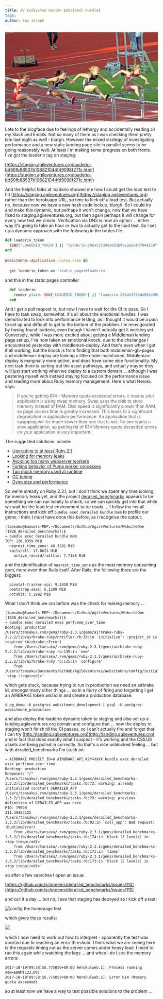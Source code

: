 ```yaml
---
title: AV EcoSystem Review Emotional Hurdles
tags: 
author: Sam Joseph
---
```


![hurdles](../images/hurdles.jpg)

Late to the blogface due to feelings of lethargy and accidentally reading all my Slack and Emails.  Not so many of them as I was checking them pretty late last night as well - blurgh.  However the mixed strategy of investigating performance and a new static landing page site in parallel seems to be going reasonably well.  At least I'm making some progress on both fronts.  I've got the loaderio tag on staging:

[https://staging.agileventures.org/loaderio-bd60fb88537b106821044fd9098f271c.html](https://staging.agileventures.org/loaderio-bd60fb88537b106821044fd9098f271c.html)

And the helpful folks at loaderio showed me how I could get the load test to hit [https://staging.agileventures.org](https://staging.agileventures.org) rather than the herokuapp URL, so time to kick off a load test.  But actually no, because now we have a new hash code lookup, blargh.  So I could try and make this dynamic, but perhaps it won't change, now that we have fixed to staging.agileventures.org, but then again perhaps it will change for every new test we create.  Verification via DNS is now an option ... either way it's going to take an hour or two to actually get to the load test.  So I set up a dynamic approach with the following in the routes file:

```rb
def loaderio_token
  (ENV['LOADERIO_TOKEN'] || "loaderio-296a53739de683b99e3a2c4d7944230f")
end

WebsiteOne::Application.routes.draw do

  get loaderio_token => 'static_pages#loaderio'
```

and this in the static pages controller

```rb
  def loaderio
    render plain: ENV['LOADERIO_TOKEN'] || "loaderio-296a53739de683b99e3a2c4d7944230f", layout: false
  end
```

And I get a pull request in, but now I have to wait for the CI to pass.  So I have to task swap, somewhat.  It's all about the emotional hurdles.  I was demotivated to look into performance testing, as I thought it would be a pain to set up and difficult to get to the bottom of the problem.  I'm reinvigorated by having found loaderio, even though I haven't actually got it working yet.  Conversely, while I was more excited about getting a Middleman landing page set up, I've now taken an emotional knock, due to the challenges I encountered yesterday with middleman-deploy.  And that's even when I got it all working, but the knock is from finding that both middleman-gh-pages and middleman-deploy are looking a little under-maintained.  Middleman-deploy is marginally more active, and does have some nice functionality.  My next task there is sorting out the asset pathways, and actually maybe they will just start working when we deploy to a custom domain ... although I was pestering myself with instead staying focused on the performance issue and reading more about Ruby memory management.  Here's what Heroku says:

> If you’re getting R14 - Memory quota exceeded errors, it means your application is using swap memory. Swap uses the disk to store memory instead of RAM. Disk speed is significantly slower than RAM, so page access time is greatly increased. This leads to a significant degradation in application performance. An application that is swapping will be much slower than one that is not. No one wants a slow application, so getting rid of R14 Memory quota exceeded errors on your application is very important.

The suggested solutions include:

* [Upgrading to at least Ruby 2.1](https://devcenter.heroku.com/articles/ruby-memory-use#ruby-2-0-upgrade)
* [Looking for memory leaks](https://devcenter.heroku.com/articles/ruby-memory-use#memory-leaks)
* [Avoiding too many webserver workers](https://devcenter.heroku.com/articles/ruby-memory-use#too-many-workers)
* [Forking behavior of Puma worker processes](https://devcenter.heroku.com/articles/ruby-memory-use#forking-behavior-of-puma-worker-processes)
* [Too much memory used at runtime](https://devcenter.heroku.com/articles/ruby-memory-use#too-much-memory-used-at-runtime)
* [GC tuning](https://devcenter.heroku.com/articles/ruby-memory-use#gc-tuning)
* [Dyno size and performance](https://devcenter.heroku.com/articles/ruby-memory-use#dyno-size-and-performance)

So we're already on Ruby 2.3.1, but I don't think we spent any time looking for memory leaks yet, and the project [derailed_benchmarks](https://github.com/schneems/derailed_benchmarks) appears to be something we can run locally to check, so we can quickly get into that while we wait for the load test environment to be ready ... I follow the install instructions and kick off `bundle exec derailed bundle:mem` to profile our gems.  I think I must have done this before, as I recognise the output:

```
[tansaku@Samuels-MBP:~/Documents/Github/AgileVentures/WebsiteOne (1826_derailed_benchmarks)]$ 
→ bundle exec derailed bundle:mem
TOP: 120.8359 MiB
  nearest_time_zone: 48.3281 MiB
  rails/all: 17.0625 MiB
    active_record/railtie: 7.7188 MiB
```
and the identification of `nearest_time_zone` as the most memory consuming gem, more even than Rails itself.  After Rails, the following three are the biggest:

```
  pivotal-tracker-api: 9.3438 MiB
  bootstrap-sass: 6.1289 MiB
  octokit: 5.1992 MiB
```

What I don't think we ran before was the check for leaking memory ...

```
[tansaku@Samuels-MBP:~/Documents/Github/AgileVentures/WebsiteOne (1826_derailed_benchmarks)]$ 
→ bundle exec derailed exec perf:mem_over_time
Booting: production
/Users/tansaku/.rvm/gems/ruby-2.3.1/gems/airbrake-ruby-2.2.2/lib/airbrake-ruby/notifier.rb:33:in `initialize': :project_id is required (Airbrake::Error)
	from /Users/tansaku/.rvm/gems/ruby-2.3.1/gems/airbrake-ruby-2.2.2/lib/airbrake-ruby.rb:135:in `new'
	from /Users/tansaku/.rvm/gems/ruby-2.3.1/gems/airbrake-ruby-2.2.2/lib/airbrake-ruby.rb:135:in `configure'
	from /Users/tansaku/Documents/GitHub/AgileVentures/WebsiteOne/config/initializers/airbrake.rb:2:in `<top (required)>'
```

which gets stuck, because trying to run in production we need an airbrake id, amongst many other things ... so in a flurry of firing and forgetting I get an AIRBRAKE token and id in and create a production database:

```
$ pg_dump -U postgres websiteone_development | psql -U postgres websiteone_production
```

and also deploy the loaderio dynamic token to staging and also set up a landing.agileventures.org domain and configure that ... now the deploy to staging won't finish till the CI passes, so I can't actually fire and forget that.  I can try [http://landing.agileventures.org](http://landing.agileventures.org) and in fact that does exactly what I suspect - it's working and the CSS/JS assets are being pulled in correctly.  So that's a nice unblocked feeling ... but with derailed_benchmarks I'm stuck on:

```
→ AIRBRAKE_PROJECT_ID=6 AIRBRAKE_API_KEY=XXXX bundle exec derailed exec perf:mem_over_time
Booting: production
Endpoint: "/"
/Users/tansaku/.rvm/gems/ruby-2.3.1/gems/derailed_benchmarks-1.3.2/lib/derailed_benchmarks/tasks.rb:72: warning: already initialized constant DERAILED_APP
/Users/tansaku/.rvm/gems/ruby-2.3.1/gems/derailed_benchmarks-1.3.2/lib/derailed_benchmarks/tasks.rb:23: warning: previous definition of DERAILED_APP was here
PID: 79590
211.39453125
/Users/tansaku/.rvm/gems/ruby-2.3.1/gems/derailed_benchmarks-1.3.2/lib/derailed_benchmarks/tasks.rb:92:in `call_app': Bad request:  (RuntimeError)
	from /Users/tansaku/.rvm/gems/ruby-2.3.1/gems/derailed_benchmarks-1.3.2/lib/derailed_benchmarks/tasks.rb:174:in `block (3 levels) in <top (required)>'
	from /Users/tansaku/.rvm/gems/ruby-2.3.1/gems/derailed_benchmarks-1.3.2/lib/derailed_benchmarks/tasks.rb:173:in `times'
	from /Users/tansaku/.rvm/gems/ruby-2.3.1/gems/derailed_benchmarks-1.3.2/lib/derailed_benchmarks/tasks.rb:173:in `block (2 levels) in <top (required)>'
```

so after a few searches I open an issue:

[https://github.com/schneems/derailed_benchmarks/issues/110](https://github.com/schneems/derailed_benchmarks/issues/110)

and call it a day ... but no, I see that staging has depoyed so I kick off a test:

![config the homepage test](https://dl.dropbox.com/s/f5e6tu71lctah7o/Screenshot%202017-10-19%2010.53.45.png?dl=0)

which gives these results:

![](https://dl.dropbox.com/s/5han2hh44m7n1bx/Screenshot%202017-10-19%2010.54.38.png?dl=0)

which I now need to work out how to interpret - apparently the test was aborted due to reaching an error threshold.  I think what we are seeing here is the requests timing out as the server comes under heavy load.  I need to run this again while watching the logs ... and when I do I see the memory errors:

```
2017-10-19T09:58:58.775050+00:00 heroku[web.1]: Process running mem=680M(133.0%)
2017-10-19T09:58:58.775050+00:00 heroku[web.1]: Error R14 (Memory quota exceeded)
```

so at least now we have a way to test possible solutions to the problem ...
